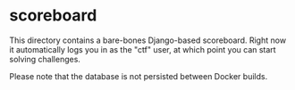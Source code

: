 # scoreboard
This directory contains a bare-bones Django-based scoreboard.
Right now it automatically logs you in as the "ctf" user, at
which point you can start solving challenges.

Please note that the database is not persisted between Docker builds.
